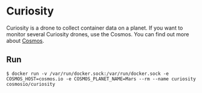 # Curiosity

Curiosity is a drone to collect container data on a planet. If you want to monitor several Curiosity drones, use the Cosmos. You can find out more about [Cosmos](https://github.com/cosmos-io/cosmos).

## Run
```
$ docker run -v /var/run/docker.sock:/var/run/docker.sock -e COSMOS_HOST=cosmos.io -e COSMOS_PLANET_NAME=Mars --rm --name curiosity cosmosio/curiosity
```
